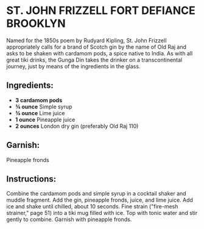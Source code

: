 # ST. JOHN FRIZZELL FORT DEFIANCE BROOKLYN

Named for the 1850s poem by Rudyard Kipling, St. John Frizzell appropriately calls for a brand of Scotch gin by the name of Old Raj and asks to be shaken with cardamom pods, a spice native to India. As with all great tiki drinks, the Gunga Din takes the drinker on a transcontinental journey, just by means of the ingredients in the glass.

## Ingredients:
- **3 cardamom pods**
- **¾ ounce** Simple syrup
- **¾ ounce** Lime juice
- **1 ounce** Pineapple juice
- **2 ounces** London dry gin (preferably Old Raj 110)

## Garnish:
Pineapple fronds

## Instructions:
Combine the cardamom pods and simple syrup in a cocktail shaker and muddle fragment. Add the gin, pineapple fronds, juice, and lime juice. Add ice and shake until chilled, about 10 seconds. Fine strain ("fire-mesh strainer," page 51) into a tiki mug filled with ice. Top with tonic water and stir gently to combine. Garnish with pineapple fronds.

